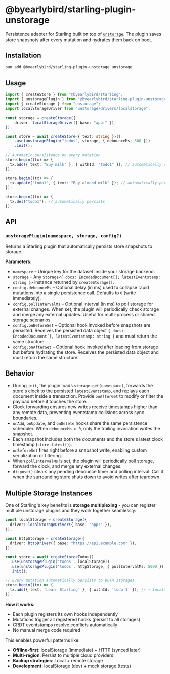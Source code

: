 # @byearlybird/starling-plugin-unstorage

Persistence adapter for Starling built on top of [`unstorage`](https://github.com/unjs/unstorage). The plugin saves store snapshots after every mutation and hydrates them back on boot.

## Installation

```bash
bun add @byearlybird/starling-plugin-unstorage unstorage
```

## Usage

```typescript
import { createStore } from "@byearlybird/starling";
import { unstoragePlugin } from "@byearlybird/starling-plugin-unstorage";
import { createStorage } from "unstorage";
import localStorageDriver from "unstorage/drivers/localstorage";

const storage = createStorage({
	driver: localStorageDriver({ base: "app:" }),
});

const store = await createStore<{ text: string }>()
	.use(unstoragePlugin("todos", storage, { debounceMs: 300 }))
	.init();

// Automatic persistence on every mutation
store.begin((tx) => {
  tx.add({ text: "Buy milk" }, { withId: "todo1" }); // automatically schedules a snapshot write
});

store.begin((tx) => {
  tx.update("todo1", { text: "Buy almond milk" }); // automatically persists
});

store.begin((tx) => {
  tx.del("todo1"); // automatically persists
});
```

## API

### `unstoragePlugin(namespace, storage, config?)`

Returns a Starling plugin that automatically persists store snapshots to storage.

**Parameters:**

- `namespace` – Unique key for the dataset inside your storage backend.
- `storage` – Any `Storage<{ docs: EncodedDocument[]; latestEventstamp: string }>` instance returned by `createStorage()`.
- `config.debounceMs` – Optional delay (in ms) used to collapse rapid mutations into a single persistence call. Defaults to `0` (write immediately).
- `config.pollIntervalMs` – Optional interval (in ms) to poll storage for external changes. When set, the plugin will periodically check storage and merge any external updates. Useful for multi-process or shared storage scenarios.
- `config.onBeforeSet` – Optional hook invoked before snapshots are persisted. Receives the persisted data object `{ docs: EncodedDocument[], latestEventstamp: string }` and must return the same structure.
- `config.onAfterGet` – Optional hook invoked after loading from storage but before hydrating the store. Receives the persisted data object and must return the same structure.

## Behavior

- During `init`, the plugin loads `storage.get(namespace)`, forwards the store's clock to the persisted `latestEventstamp`, and replays each document inside a transaction. Provide `onAfterGet` to modify or filter the payload before it touches the store.
- Clock forwarding ensures new writes receive timestamps higher than any remote data, preventing eventstamp collisions across sync boundaries.
- `onAdd`, `onUpdate`, and `onDelete` hooks share the same persistence scheduler. When `debounceMs > 0`, only the trailing invocation writes the snapshot.
- Each snapshot includes both the documents and the store's latest clock timestamp (`store.latest()`).
- `onBeforeSet` fires right before a snapshot write, enabling custom serialization or filtering.
- When `pollIntervalMs` is set, the plugin will periodically poll storage, forward the clock, and merge any external changes.
- `dispose()` clears any pending debounce timer and polling interval. Call it when the surrounding store shuts down to avoid writes after teardown.

## Multiple Storage Instances

One of Starling's key benefits is **storage multiplexing** - you can register multiple unstorage plugins and they work together seamlessly:

```typescript
const localStorage = createStorage({
  driver: localStorageDriver({ base: "app:" }),
});

const httpStorage = createStorage({
  driver: httpDriver({ base: "https://api.example.com" }),
});

const store = await createStore<Todo>()
  .use(unstoragePlugin('todos', localStorage))
  .use(unstoragePlugin('todos', httpStorage, { pollIntervalMs: 5000 }))
  .init();

// Every mutation automatically persists to BOTH storages
store.begin((tx) => {
  tx.add({ text: 'Learn Starling' }, { withId: 'todo-1' }); // → localStorage + httpStorage
});
```

**How it works:**
- Each plugin registers its own hooks independently
- Mutations trigger all registered hooks (persist to all storages)
- CRDT eventstamps resolve conflicts automatically
- No manual merge code required

This enables powerful patterns like:
- **Offline-first**: localStorage (immediate) + HTTP (synced later)
- **Multi-region**: Persist to multiple cloud providers
- **Backup strategies**: Local + remote storage
- **Development**: localStorage (dev) + mock storage (tests)

